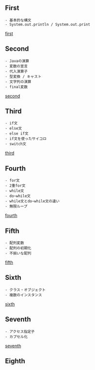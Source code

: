 ## First
    - 基本的な構文
    - System.out.println / System.out.print
[first](https://github.com/hibikon/java-specification/tree/main/src/first)
<br>

## Second

    - Javaの演算
    - 変数の宣言
    - 代入演算子
    - 型変換 / キャスト
    - 文字列の演算
    - final変数
[second](https://github.com/hibikon/java-specification/tree/main/src/second)
<br>

## Third

    - if文
    - else文
    - else if文
    - if文を使ったサイコロ
    - switch文
[third](https://github.com/hibikon/java-specification/tree/main/src/Third)
<br>

## Fourth

    - for文
    - 2重for文
    - while文
    - do~while文
    - while文とdo~while文の違い
    - 無限ループ
[fourth](https://github.com/hibikon/java-specification/tree/main/src/fourth)
<br>

## Fifth

    - 配列変数
    - 配列の初期化
    - 不揃いな配列
[fifth](https://github.com/hibikon/java-specification/tree/main/src/fifth)
<br>

## Sixth

    - クラス・オブジェクト
    - 複数のインスタンス
[sixth](https://github.com/hibikon/java-specification/tree/main/src/sixth)
<br>

## Seventh

    - アクセス指定子
    - カプセル化
[seventh](https://github.com/hibikon/java-specification/tree/main/src/seventh)
<br>

## Eighth



